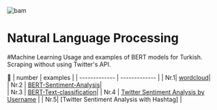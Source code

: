 ![bam](https://user-images.githubusercontent.com/43719324/120289602-267f6e80-c2ca-11eb-8d06-b7c4dd952793.png)


# Natural Language Processing
#Machine Learning
Usage and examples of BERT models for Turkish. Scraping without using Twitter's API.

🚧 
| number  | examples | 
| ------------- | ------------- |
| Nr.1| [wordcloud](https://github.com/alperbayram/Turkish-NLP-examples/blob/main/wordcloud.ipynb)|  
| Nr.2 | [BERT-Sentiment-Analysis](https://github.com/alperbayram/Turkish-NLP-examples/blob/main/BERT_Sentiment_Analysis.ipynb)|  
| Nr.3 | [BERT-Text-classification](https://github.com/alperbayram/Turkish-NLP-examples/blob/main/BERT_Text_classification.ipynb)| 
| Nr.4 | [Twitter Sentiment Analysis by Username](https://github.com/alperbayram/Turkish-NLP-examples/blob/main/Twitter_Sentiment_Analysis_by_Username.ipynb) | 
| Nr.5| [Twitter Sentiment Analysis with Hashtag] |  

